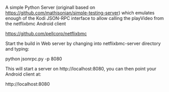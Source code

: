 A simple Python Server (originall based on https://github.com/mathisonian/simple-testing-server) 
which emulates enough of the Kodi JSON-RPC interface to allow calling the playVideo from
the netflixbmc Android client

https://github.com/pellcorp/netflixbmc

Start the build in Web server by changing into netflixbmc-server directory and typing:

python jsonrpc.py -p 8080

This will start a server on http://localhost:8080, you can then point your Android client at:

http://localhost:8080


